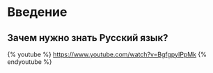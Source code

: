 # Введение

## Зачем нужно знать Русский язык?

{% youtube %} https://www.youtube.com/watch?v=BgfgpyIPpMk {% endyoutube %}
